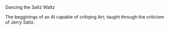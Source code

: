 Dancing the Saltz Waltz

The begginings of an AI capable of critiqing Art; taught through the criticism of Jerry Saltz.
